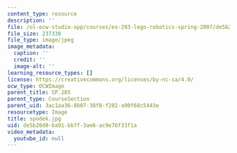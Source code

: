 ```yaml
---
content_type: resource
description: ''
file: /ol-ocw-studio-app/courses/es-293-lego-robotics-spring-2007/de5b20d8ba91bb7f3ae6ac9e76f33f1a_spodek.jpg
file_size: 237330
file_type: image/jpeg
image_metadata:
  caption: ''
  credit: ''
  image-alt: ''
learning_resource_types: []
license: https://creativecommons.org/licenses/by-nc-sa/4.0/
ocw_type: OCWImage
parent_title: SP.285
parent_type: CourseSection
parent_uid: 3ac1aa36-8b07-38f8-f202-a90f68c5443e
resourcetype: Image
title: spodek.jpg
uid: de5b20d8-ba91-bb7f-3ae6-ac9e76f33f1a
video_metadata:
  youtube_id: null
---
```

